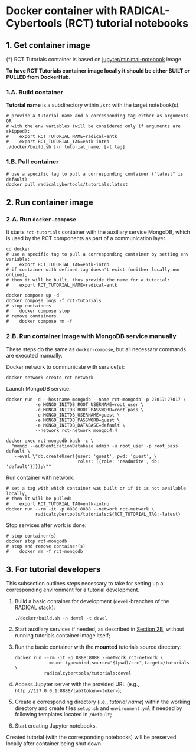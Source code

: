 # Docker container with RADICAL-Cybertools (RCT) tutorial notebooks

## 1. Get container image

(*) RCT Tutorials container is based on 
[jupyter/minimal-notebook](https://github.com/jupyter/docker-stacks) image.

**To have RCT Tutorials container image locally it should be either BUILT or 
PULLED from DockerHub.**

### 1.A. Build container

**Tutorial name** is a subdirectory within `/src` with the target notebook(s).

```shell
# provide a tutorial name and a corresponding tag either as arguments OR 
# with the env variables (will be considered only if arguments are skipped):
#    export RCT_TUTORIAL_NAME=radical-entk
#    export RCT_TUTORIAL_TAG=entk-intro
./docker/build.sh [-n tutorial_name] [-t tag]
```

### 1.B. Pull container

```shell
# use a specific tag to pull a corresponding container ("latest" is default)
docker pull radicalcybertools/tutorials:latest
```

## 2. Run container image

### 2.A. Run `docker-compose`

It starts `rct-tutorials` container with the auxiliary service MongoDB,
which is used by the RCT components as part of a communication layer.

```shell
cd docker
# use a specific tag to pull a corresponding container by setting env variable:
#    export RCT_TUTORIAL_TAG=entk-intro
# if container with defined tag doesn't exist (neither locally nor online),
# then it will be built, thus provide the name for a tutorial:
#    export RCT_TUTORIAL_NAME=radical-entk

docker compose up -d
docker compose logs -f rct-tutorials
# stop containers
#    docker compose stop
# remove containers
#    docker compose rm -f
```

### 2.B. Run container image with MongoDB service manually

These steps do the same as `docker-compose`, but all necessary commands are
executed manually.

Docker network to communicate with service(s):

```shell
docker network create rct-network
```

Launch MongoDB service:

```shell
docker run -d --hostname mongodb --name rct-mongodb -p 27017:27017 \
           -e MONGO_INITDB_ROOT_USERNAME=root_user \
           -e MONGO_INITDB_ROOT_PASSWORD=root_pass \
           -e MONGO_INITDB_USERNAME=guest \
           -e MONGO_INITDB_PASSWORD=guest \
           -e MONGO_INITDB_DATABASE=default \
           --network rct-network mongo:4.4
```
```shell
docker exec rct-mongodb bash -c \
  "mongo --authenticationDatabase admin -u root_user -p root_pass default \
   --eval \"db.createUser({user: 'guest', pwd: 'guest', \
                           roles: [{role: 'readWrite', db: 'default'}]});\""
```

Run container with network:

```shell
# set a tag with which container was built or if it is not available locally, 
# then it will be pulled:
#    export RCT_TUTORIAL_TAG=entk-intro
docker run --rm -it -p 8888:8888 --network rct-network \
           radicalcybertools/tutorials:${RCT_TUTORIAL_TAG:-latest}
```

Stop services after work is done:

```shell
# stop container(s)
docker stop rct-mongodb
# stop and remove container(s)
#    docker rm -f rct-mongodb
```

## 3. For tutorial developers

This subsection outlines steps necessary to take for setting up a corresponding 
environment for a tutorial development.

1. Build a basic container for development (`devel`-branches of the RADICAL
   stack):

       ./docker/build.sh -n devel -t devel

2. Start auxiliary services if needed, as described in 
   [Section 2B](#2b-run-container-image-with-mongodb-service-manually), 
   without running tutorials container image itself;
3. Run the basic container with the **mounted** tutorials source directory:

       docker run --rm -it -p 8888:8888 --network rct-network \
                  --mount type=bind,source="$(pwd)/src",target=/tutorials \
                  radicalcybertools/tutorials:devel

4. Access Jupyter server with the provided URL 
   (e.g., `http://127.0.0.1:8888/lab?token=<token>`);
5. Create a corresponding directory (i.e., _tutorial name_) within the working 
   directory and create files `setup.sh` and `environment.yml` if needed by 
   following templates located in `/default`;
6. Start creating Jupyter notebooks.

Created tutorial (with the corresponding notebooks) will be preserved locally 
after container being shut down.

